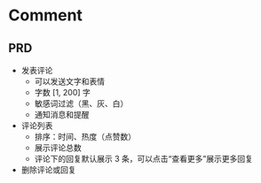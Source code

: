 # Comment

## PRD
- 发表评论
  - 可以发送文字和表情
  - 字数 [1, 200] 字
  - 敏感词过滤（黑、灰、白）
  - 通知消息和提醒
- 评论列表
  - 排序：时间、热度（点赞数）
  - 展示评论总数
  - 评论下的回复默认展示 3 条，可以点击“查看更多”展示更多回复
- 删除评论或回复
